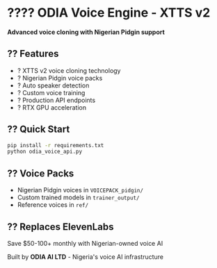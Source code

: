 # ???? ODIA Voice Engine - XTTS v2

**Advanced voice cloning with Nigerian Pidgin support**

## ?? Features
- ? XTTS v2 voice cloning technology
- ? Nigerian Pidgin voice packs
- ? Auto speaker detection
- ? Custom voice training
- ? Production API endpoints
- ? RTX GPU acceleration

## ?? Quick Start
```bash
pip install -r requirements.txt
python odia_voice_api.py
```

## ?? Voice Packs
- Nigerian Pidgin voices in `VOICEPACK_pidgin/`
- Custom trained models in `trainer_output/`
- Reference voices in `ref/`

## ?? Replaces ElevenLabs
Save $50-100+ monthly with Nigerian-owned voice AI

Built by **ODIA AI LTD** - Nigeria's voice AI infrastructure
